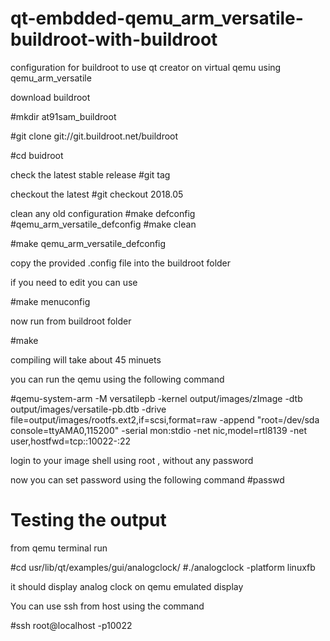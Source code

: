# qt-embdded-qemu_arm_versatile-buildroot-with-buildroot
configuration for buildroot to use qt creator on virtual qemu using qemu_arm_versatile 


download buildroot

#mkdir at91sam_buildroot

#git clone git://git.buildroot.net/buildroot

#cd buidroot

check the latest stable release
#git tag

checkout the latest
#git checkout 2018.05

clean any old configuration
#make defconfig
#qemu_arm_versatile_defconfig
#make clean

#make qemu_arm_versatile_defconfig

copy the provided .config file into the buildroot folder

if you need to edit you can use 

#make menuconfig 

now run from buildroot folder

#make 

compiling will take about 45 minuets

you can run the qemu using the following command 

#qemu-system-arm -M versatilepb -kernel output/images/zImage -dtb output/images/versatile-pb.dtb -drive file=output/images/rootfs.ext2,if=scsi,format=raw -append "root=/dev/sda console=ttyAMA0,115200" -serial mon:stdio -net nic,model=rtl8139 -net user,hostfwd=tcp::10022-:22

login to your image shell using root , without any password

now you can set password using the following command
#passwd

# Testing the output
from qemu terminal run 

#cd usr/lib/qt/examples/gui/analogclock/
#./analogclock -platform linuxfb

it should display analog clock on qemu emulated display


You can use ssh from host using the command 

#ssh root@localhost -p10022


